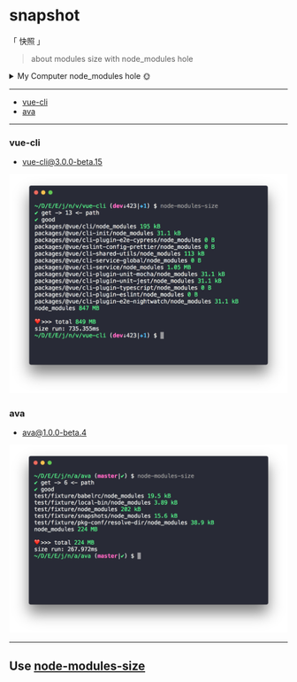 # snapshot

「 快照 」

> about modules size with node_modules hole

<details>

<summary>
My Computer node_modules hole 🌞
</summary>

![my](./my/my-computer-18-5-31.png)

</details>

---

- [vue-cli](#vue-cli)
- [ava](#ava)

---

### vue-cli

- [vue-cli@3.0.0-beta.15](https://github.com/vuejs/vue-cli/tree/v3.0.0-beta.15)

![vue-cli@3.0.0-beta.15](./vue-cli/vue-cli@3.0.0-beta.15.png)


### ava

- [ava@1.0.0-beta.4](https://github.com/avajs/ava/tree/v1.0.0-beta.4)

![ava@1.0.0-beta.4](./ava/ava@1.0.0-beta.4.png)


---

## Use  [node-modules-size](https://github.com/chinanf-boy/node-modules-size)